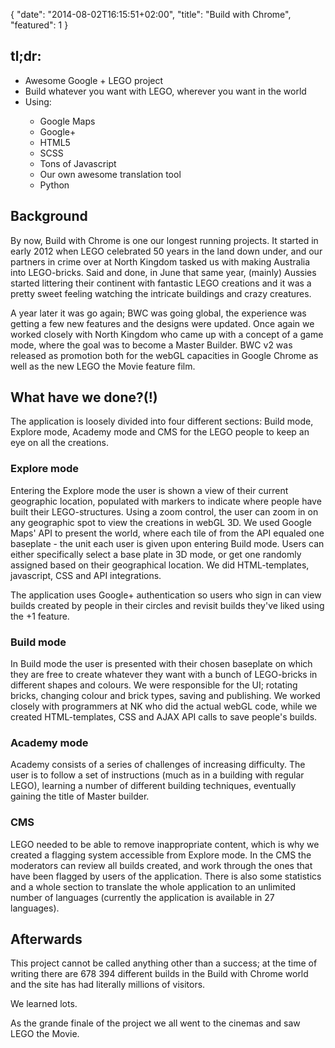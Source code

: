 {
   "date": "2014-08-02T16:15:51+02:00",
   "title": "Build with Chrome",
   "featured": 1
}

<h2>tl;dr:</h2>
<ul>
    <li>Awesome Google + LEGO project</li>
    <li>Build whatever you want with LEGO, wherever you want in the world</li>
    <li>Using:</li>
    <ul>
        <li>Google Maps</li>
        <li>Google+</li>
        <li>HTML5</li>
        <li>SCSS</li>
        <li>Tons of Javascript</li>
        <li>Our own awesome translation tool</li>
        <li>Python</li>
    </ul>
</ul>

<h2>Background</h2>

<p>
    By now, Build with Chrome is one our longest running projects. It started in early 2012 when LEGO celebrated 50 years in the land down under, and our partners in crime over at North Kingdom tasked us with making Australia into LEGO-bricks. Said and done, in June that same year, (mainly) Aussies started littering their continent with fantastic LEGO creations and it was a pretty sweet feeling watching the intricate buildings and crazy creatures.
</p>

<p>
    A year later it was go again; BWC was going global, the experience was getting a few new features and the designs were updated. Once again we worked closely with North Kingdom who came up with a concept of a game mode, where the goal was to become a Master Builder. BWC v2 was released as promotion both for the webGL capacities in Google Chrome as well as the new LEGO the Movie feature film.
</p>


<h2>What have we done?(!)</h2>

<p>
    The application is loosely divided into four different sections: Build mode, Explore mode, Academy mode and CMS for the LEGO people to keep an eye on all the creations.
</p>

<h3>Explore mode</h3>
<p>
    Entering the Explore mode the user is shown a view of their current geographic location, populated with markers to indicate where people have built their LEGO-structures. Using a zoom control, the user can zoom in on any geographic spot to view the creations in webGL 3D. We used Google Maps' API to present the world, where each tile of from the API equaled one baseplate - the unit each user is given upon entering Build mode. Users can either specifically select a base plate in 3D mode, or get one randomly assigned based on their geographical location. We did HTML-templates, javascript, CSS and API integrations.
</p>

<p>
    The application uses Google+ authentication so users who sign in can view builds created by people in their circles and revisit builds they've liked using the +1 feature.
</p>

<h3>Build mode</h3>
<p>
    In Build mode the user is presented with their chosen baseplate on which they are free to create whatever they want with a bunch of LEGO-bricks in different shapes and colours. We were responsible for the UI; rotating bricks, changing colour and brick types, saving and publishing. We worked closely with programmers at NK who did the actual webGL code, while we created HTML-templates, CSS and AJAX API calls to save people's builds.
</p>

<h3>Academy mode</h3>
<p>
    Academy consists of a series of challenges of increasing difficulty. The user is to follow a set of instructions (much as in a building with regular LEGO), learning a number of different building techniques, eventually gaining the title of Master builder.
</p>

<h3>CMS</h3>
<p>
    LEGO needed to be able to remove inappropriate content, which is why we created a flagging system accessible from Explore mode. In the CMS the moderators can review all builds created, and work through the ones that have been flagged by users of the application. There is also some statistics and a whole section to translate the whole application to an unlimited number of languages (currently the application is available in 27 languages).
</p>

<h2>Afterwards</h2>
<p>This project cannot be called anything other than a success; at the time of writing there are 678 394 different builds in the Build with Chrome world and the site has had literally millions of visitors.</p>
<p>We learned lots.</p>
<p>As the grande finale of the project we all went to the cinemas and saw LEGO the Movie.</p>
